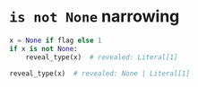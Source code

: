 # `is not None` narrowing

```py
x = None if flag else 1
if x is not None:
    reveal_type(x)  # revealed: Literal[1]

reveal_type(x)  # revealed: None | Literal[1]
```
